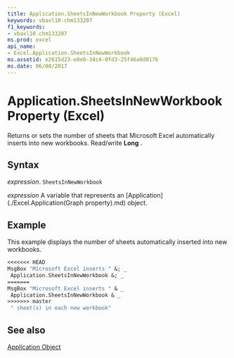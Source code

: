 ```yaml
---
title: Application.SheetsInNewWorkbook Property (Excel)
keywords: vbaxl10.chm133207
f1_keywords:
- vbaxl10.chm133207
ms.prod: excel
api_name:
- Excel.Application.SheetsInNewWorkbook
ms.assetid: e2615d23-e0e0-34c4-0fd3-25f46a0d017b
ms.date: 06/08/2017
---
```



# Application.SheetsInNewWorkbook Property (Excel)

Returns or sets the number of sheets that Microsoft Excel automatically inserts into new workbooks. Read/write  **Long** .


## Syntax

 _expression_. `SheetsInNewWorkbook`

 _expression_ A variable that represents an [Application](./Excel.Application(Graph property).md) object.


## Example

This example displays the number of sheets automatically inserted into new workbooks.


```vb
<<<<<<< HEAD
MsgBox "Microsoft Excel inserts " &; _ 
 Application.SheetsInNewWorkbook &; _ 
=======
MsgBox "Microsoft Excel inserts " & _ 
 Application.SheetsInNewWorkbook & _ 
>>>>>>> master
 " sheet(s) in each new workbook"
```


## See also


[Application Object](Excel.Application(object).md)

